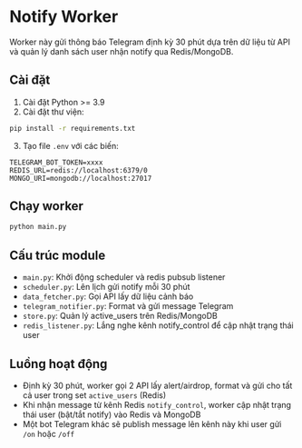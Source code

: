 # Notify Worker

Worker này gửi thông báo Telegram định kỳ 30 phút dựa trên dữ liệu từ API và quản lý danh sách user nhận notify qua Redis/MongoDB.

## Cài đặt

1. Cài đặt Python >= 3.9
2. Cài đặt thư viện:
```bash
pip install -r requirements.txt
```
3. Tạo file `.env` với các biến:
```
TELEGRAM_BOT_TOKEN=xxxx
REDIS_URL=redis://localhost:6379/0
MONGO_URI=mongodb://localhost:27017
```

## Chạy worker
```bash
python main.py
```

## Cấu trúc module
- `main.py`: Khởi động scheduler và redis pubsub listener
- `scheduler.py`: Lên lịch gửi notify mỗi 30 phút
- `data_fetcher.py`: Gọi API lấy dữ liệu cảnh báo
- `telegram_notifier.py`: Format và gửi message Telegram
- `store.py`: Quản lý active_users trên Redis/MongoDB
- `redis_listener.py`: Lắng nghe kênh notify_control để cập nhật trạng thái user

## Luồng hoạt động
- Định kỳ 30 phút, worker gọi 2 API lấy alert/airdrop, format và gửi cho tất cả user trong set `active_users` (Redis)
- Khi nhận message từ kênh Redis `notify_control`, worker cập nhật trạng thái user (bật/tắt notify) vào Redis và MongoDB
- Một bot Telegram khác sẽ publish message lên kênh này khi user gửi `/on` hoặc `/off` 